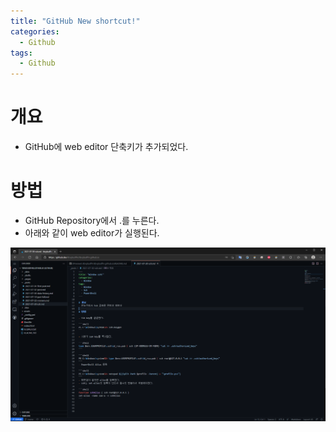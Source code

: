 ```yaml
---
title: "GitHub New shortcut!"
categories:
  - Github
tags:
  - Github
---
```


# 개요
- GitHub에 web editor 단축키가 추가되었다.

# 방법

-  GitHub Repository에서 .를 누른다.
-  아래와 같이 web editor가 실행된다.

![editor](/assets/images/github/github_editor.png)



